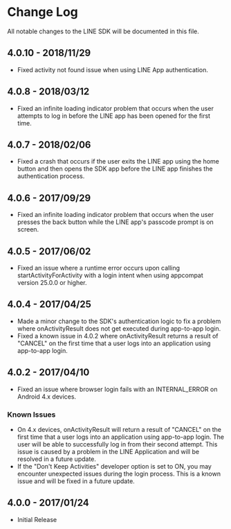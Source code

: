 # Change Log

All notable changes to the LINE SDK will be documented in this file.

## 4.0.10 - 2018/11/29

* Fixed activity not found issue when using LINE App authentication.

## 4.0.8 - 2018/03/12

* Fixed an infinite loading indicator problem that occurs when the user attempts to log in before the LINE app has been opened for the first time.

## 4.0.7 - 2018/02/06

* Fixed a crash that occurs if the user exits the LINE app using the home button and then opens the SDK app before the LINE app finishes the authentication process.

## 4.0.6 - 2017/09/29

* Fixed an infinite loading indicator problem that occurs when the user presses the back button while the LINE app's passcode prompt is on screen.

## 4.0.5 - 2017/06/02

* Fixed an issue where a runtime error occurs upon calling startActivityForActivity with a login intent when using appcompat version 25.0.0 or higher.

## 4.0.4 - 2017/04/25

* Made a minor change to the SDK's authentication logic to fix a problem where onActivityResult does not get executed during app-to-app login.
* Fixed a known issue in 4.0.2 where onActivityResult returns a result of "CANCEL" on the first time that a user logs into an application using app-to-app login. 

## 4.0.2 - 2017/04/10

* Fixed an issue where browser login fails with an INTERNAL_ERROR on Android 4.x devices.

### Known Issues

* On 4.x devices, onActivityResult will return a result of "CANCEL" on the first time that a user logs into an application using app-to-app login. The user will be able to successfully log in from their second attempt. This issue is caused by a problem in the LINE Application and will be resolved in a future update.
* If the "Don't Keep Activities" developer option is set to ON, you may encounter unexpected issues during the login process. This is a known issue and will be fixed in a future update.

## 4.0.0 - 2017/01/24

* Initial Release
